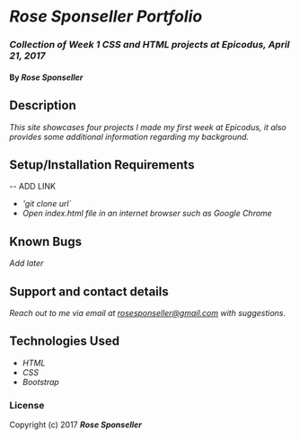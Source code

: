 # _Rose Sponseller Portfolio_

### _Collection of Week 1 CSS and HTML projects at Epicodus, April 21, 2017_

#### By _**Rose Sponseller**_

## Description

_This site showcases four projects I made my first week at Epicodus, it also provides some additional information regarding my background._

## Setup/Installation Requirements

-- ADD LINK 

* _'git clone url`_
* _Open index.html file in an internet browser such as Google Chrome_

## Known Bugs

_Add later_

## Support and contact details

_Reach out to me via email at rosesponseller@gmail.com with suggestions._

## Technologies Used

* _HTML_
* _CSS_
* _Bootstrap_

### License

Copyright (c) 2017 **_Rose Sponseller_**
